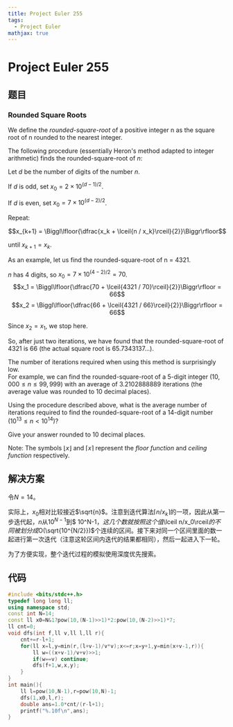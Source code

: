 ```yaml
---
title: Project Euler 255
tags:
  - Project Euler
mathjax: true
---
```

<escape><!-- more --></escape>
    
# Project Euler 255
## 题目
### Rounded Square Roots


We define the *rounded-square-root* of a positive integer n as the square root of n rounded to the nearest integer.

The following procedure (essentially Heron's method adapted to integer arithmetic) finds the rounded-square-root of $n$:

Let $d$ be the number of digits of the number $n$.

If $d$ is odd, set $x_0 = 2 \times 10^{(d-1)/2}$.

If $d$ is even, set $x_0 = 7 \times 10^{(d-2)/2}$.

Repeat:

$$x_{k+1} = \Biggl\lfloor{\dfrac{x_k + \lceil{n / x_k}\rceil}{2}}\Biggr\rfloor$$

until $x_{k+1} = x_k$.

As an example, let us find the rounded-square-root of n = 4321.

$n$ has $4$ digits, so $x_0 = 7 \times 10^{(4-2)/2} = 70$.
$$x_1 = \Biggl\lfloor{\dfrac{70 + \lceil{4321 / 70}\rceil}{2}}\Biggr\rfloor = 66$$
$$x_2 = \Biggl\lfloor{\dfrac{66 + \lceil{4321 / 66}\rceil}{2}}\Biggr\rfloor = 66$$

Since $x_2 = x_1$, we stop here.

So, after just two iterations, we have found that the rounded-square-root of $4321$ is $66$ (the actual square root is $65.7343137\dots$).

The number of iterations required when using this method is surprisingly low.<br />
For example, we can find the rounded-square-root of a $5$-digit integer $(10,000 \le n \le 99,999)$ with an average of $3.2102888889$ iterations (the average value was rounded to $10$ decimal places).

Using the procedure described above, what is the average number of iterations required to find the rounded-square-root of a $14$-digit number $(10^{13} \le n < 10^{14})$?

Give your answer rounded to $10$ decimal places.

Note: The symbols $\lfloor x \rfloor$ and $\lceil x \rceil$ represent the <dfn title="the largest integer not greater than x">floor function</dfn> and <dfn title="the smallest integer not less than x">ceiling function</dfn> respectively.





## 解决方案

令$N=14$。

实际上，$x_0$相对比较接近$\sqrt{n}$。注意到迭代算法$\lceil n/x_k\rceil$的一项，因此从第一步迭代起，$n$从$10^{N-1}$到$ 10^N-1$，这几个数就按照这个值$\lceil n/x_0\rceil$的不同被划分成$O(\sqrt{10^{N/2}})$个连续的区间。接下来对同一个区间里面的数一起进行第一次迭代（注意这轮区间内迭代的结果都相同），然后一起进入下一轮。

为了方便实现，整个迭代过程的模拟使用深度优先搜索。

## 代码


```C++
#include <bits/stdc++.h>
typedef long long ll;
using namespace std;
const int N=14;
const ll x0=N&1?pow(10,(N-1)>>1)*2:pow(10,(N-2)>>1)*7;
ll cnt=0;
void dfs(int f,ll v,ll l,ll r){
    cnt+=r-l+1;
    for(ll x=l,y=min(r,(l+v-1)/v*v);x<=r;x=y+1,y=min(x+v-1,r)){
        ll w=((x+v-1)/v+v)>>1;
        if(w==v) continue;
        dfs(f+1,w,x,y);
    }
}
int main(){
    ll l=pow(10,N-1),r=pow(10,N)-1;
    dfs(1,x0,l,r);
    double ans=1.0*cnt/(r-l+1);
    printf("%.10f\n",ans);
}
```